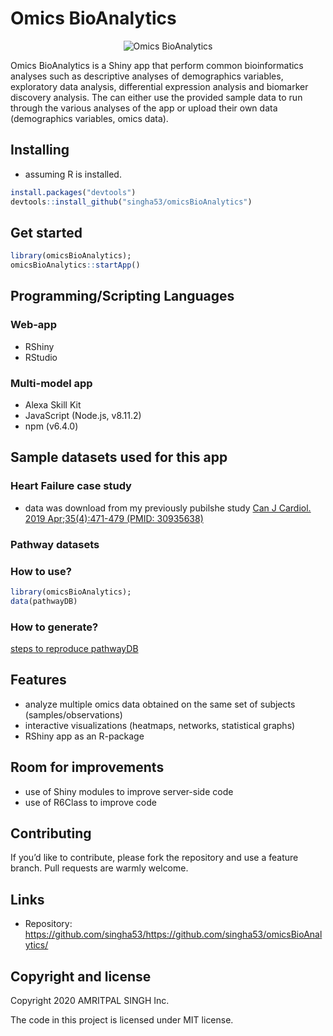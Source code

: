 
# Omics BioAnalytics

<p align="center">

<img src="https://github.com/singha53/omics-central-viz/blob/master/public/logo.png" width={400} alt="Omics BioAnalytics" />

</p>

Omics BioAnalytics is a Shiny app that perform common bioinformatics
analyses such as descriptive analyses of demographics variables,
exploratory data analysis, differential expression analysis and
biomarker discovery analysis. The can either use the provided sample
data to run through the various analyses of the app or upload their own
data (demographics variables, omics data).

## Installing

  - assuming R is installed.

<!-- end list -->

``` r
install.packages("devtools")
devtools::install_github("singha53/omicsBioAnalytics")
```

## Get started

``` r
library(omicsBioAnalytics);
omicsBioAnalytics::startApp()
```

## Programming/Scripting Languages

### Web-app

  - RShiny
  - RStudio

### Multi-model app

  - Alexa Skill Kit
  - JavaScript (Node.js, v8.11.2)
  - npm (v6.4.0)

## Sample datasets used for this app

### Heart Failure case study

  - data was download from my previously pubilshe study [Can J
    Cardiol. 2019 Apr;35(4):471-479
    (PMID: 30935638)](https://amritsingh.shinyapps.io/multiomics_HFhospitalizations/)

### Pathway datasets

### How to use?

``` r
library(omicsBioAnalytics);
data(pathwayDB)
```

### How to generate?

[steps to reproduce
pathwayDB](https://github.com/singha53/omicsCentralDatasets/blob/master/inst/extdata/pathwayDB/pathways.md)

## Features

  - analyze multiple omics data obtained on the same set of subjects
    (samples/observations)
  - interactive visualizations (heatmaps, networks, statistical graphs)
  - RShiny app as an R-package

## Room for improvements

  - use of Shiny modules to improve server-side code
  - use of R6Class to improve code

## Contributing

If you’d like to contribute, please fork the repository and use a
feature branch. Pull requests are warmly welcome.

## Links

  - Repository:
    <https://github.com/singha53/https://github.com/singha53/omicsBioAnalytics/>

## Copyright and license

Copyright 2020 AMRITPAL SINGH Inc.

The code in this project is licensed under MIT license.
